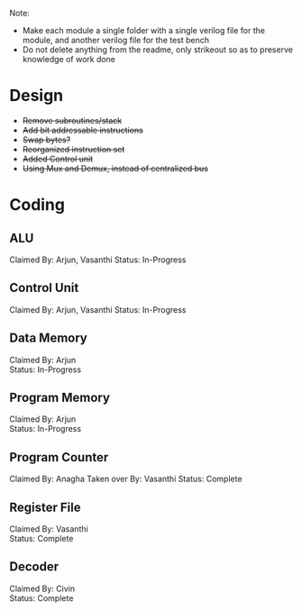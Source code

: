 Note:
- Make each module a single folder with a single verilog file for the module, and another verilog file for the test bench
- Do not delete anything from the readme, only strikeout so as to preserve knowledge of work done

# Design

- ~~Remove subroutines/stack~~
- ~~Add bit addressable instructions~~
- ~~Swap bytes?~~
- ~~Reorganized instruction set~~
- ~~Added Control unit~~
- ~~Using Mux and Demux, instead of centralized bus~~
 
# Coding

## ALU
Claimed By: Arjun, Vasanthi
Status: In-Progress 

## Control Unit
Claimed By: Arjun, Vasanthi
Status: In-Progress

## Data Memory
Claimed By: Arjun  
Status: In-Progress  

## Program Memory
Claimed By: Arjun  
Status: In-Progress  

## Program Counter
Claimed By: Anagha
Taken over By: Vasanthi 
Status: Complete

## Register File
Claimed By: Vasanthi  
Status: Complete 

## Decoder
Claimed By: Civin  
Status:  Complete 
